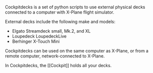 Cockpitdecks is a set of python scripts to use external physical decks connected to a computer with X-Plane flight simulator.

External decks include the following make and models:
- Elgato Streamdeck small, Mk.2, and XL
- Loupedeck LoupedeckLive
- Berhinger X-Touch Mini

Cockpitdecks can be used on the same computer as X-Plane, or from a remote computer, network-connected to X-Plane.

In Cockpitdecks, the [[Cockpit]] holds all your decks.
